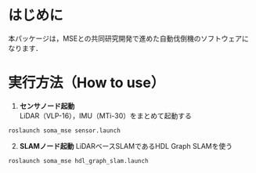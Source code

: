 # はじめに
本パッケージは，MSEとの共同研究開発で進めた自動伐倒機のソフトウェアになります．

# 実行方法（How to use）
1. __センサノード起動__  
LiDAR（VLP-16），IMU（MTi-30）をまとめて起動する
```
roslaunch soma_mse sensor.launch
```
2. __SLAMノード起動__
LiDARベースSLAMであるHDL Graph SLAMを使う
```
roslaunch soma_mse hdl_graph_slam.launch
```